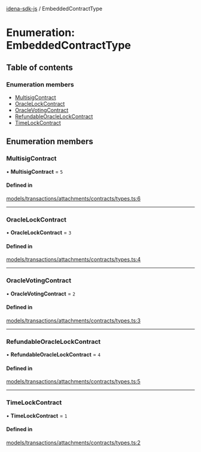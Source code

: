 [idena-sdk-js](../README.md) / EmbeddedContractType

# Enumeration: EmbeddedContractType

## Table of contents

### Enumeration members

- [MultisigContract](EmbeddedContractType.md#multisigcontract)
- [OracleLockContract](EmbeddedContractType.md#oraclelockcontract)
- [OracleVotingContract](EmbeddedContractType.md#oraclevotingcontract)
- [RefundableOracleLockContract](EmbeddedContractType.md#refundableoraclelockcontract)
- [TimeLockContract](EmbeddedContractType.md#timelockcontract)

## Enumeration members

### MultisigContract

• **MultisigContract** = `5`

#### Defined in

[models/transactions/attachments/contracts/types.ts:6](https://github.com/idena-network/idena-sdk-js/blob/f054b38/src/models/transactions/attachments/contracts/types.ts#L6)

___

### OracleLockContract

• **OracleLockContract** = `3`

#### Defined in

[models/transactions/attachments/contracts/types.ts:4](https://github.com/idena-network/idena-sdk-js/blob/f054b38/src/models/transactions/attachments/contracts/types.ts#L4)

___

### OracleVotingContract

• **OracleVotingContract** = `2`

#### Defined in

[models/transactions/attachments/contracts/types.ts:3](https://github.com/idena-network/idena-sdk-js/blob/f054b38/src/models/transactions/attachments/contracts/types.ts#L3)

___

### RefundableOracleLockContract

• **RefundableOracleLockContract** = `4`

#### Defined in

[models/transactions/attachments/contracts/types.ts:5](https://github.com/idena-network/idena-sdk-js/blob/f054b38/src/models/transactions/attachments/contracts/types.ts#L5)

___

### TimeLockContract

• **TimeLockContract** = `1`

#### Defined in

[models/transactions/attachments/contracts/types.ts:2](https://github.com/idena-network/idena-sdk-js/blob/f054b38/src/models/transactions/attachments/contracts/types.ts#L2)
